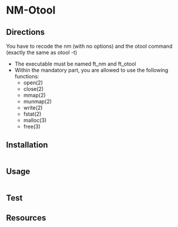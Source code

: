 # NM-Otool

## Directions

You have to recode the nm (with no options) and the otool command (exactly the same as otool -t)
- The executable must be named ft_nm and ft_otool
- Within the mandatory part, you are allowed to use the following functions:
    - open(2)
    - close(2)
    - mmap(2)
    - munmap(2)
    - write(2)
    - fstat(2)
    - malloc(3)
    - free(3)

## Installation
```
```

## Usage
```
```

## Test

## Resources
